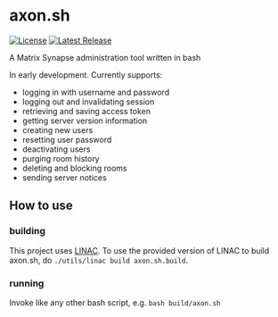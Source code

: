 # axon.sh

[![License](https://shields.thisisjoes.site/badge/dynamic/json.svg?label=license&color=red&url=https://git.thisisjoes.site/api/v1/repos/joe/axon.sh/labels/@license&query=$.description)](https://git.thisisjoes.site/joe/axon.sh/src/branch/dev/LICENSE)
[![Latest Release](https://shields.thisisjoes.site/badge/dynamic/json.svg?label=latest%20release&color=green&url=https://git.thisisjoes.site/api/v1/repos/joe/axon.sh/releases&query=$[0].tag_name)](https://git.thisisjoes.site/joe/axon.sh/releases)

A Matrix Synapse administration tool written in bash

In early development. Currently supports:
 - logging in with username and password
 - logging out and invalidating session
 - retrieving and saving access token
 - getting server version information
 - creating new users
 - resetting user password
 - deactivating users
 - purging room history
 - deleting and blocking rooms
 - sending server notices

 ## How to use
 
### building

 This project uses [LINAC](https://git.thisisjoes.site/joe/linac). To use the provided version of LINAC to build
 axon.sh, do `./utils/linac build axon.sh.build`.

### running

 Invoke like any other bash script, e.g. `bash build/axon.sh`
